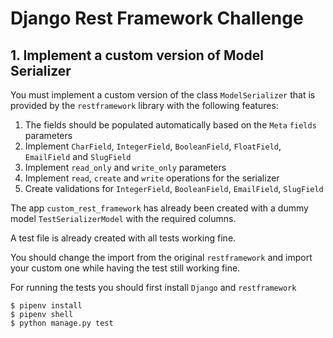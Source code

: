 # Django Rest Framework Challenge

## 1. Implement a custom version of Model Serializer 

You must implement a custom version of the class `ModelSerializer` that is provided by the `restframework` library with the following features:

1. The fields should be populated automatically based on the `Meta` `fields` parameters 
2. Implement `CharField`, `IntegerField`, `BooleanField`, `FloatField`, `EmailField` and `SlugField`
3. Implement `read_only` and `write_only` parameters 
4. Implement `read`, `create` and `write` operations for the serializer
5. Create validations for `IntegerField`, `BooleanField`, `EmailField`, `SlugField`

The app `custom_rest_framework` has already been created with a dummy model `TestSerializerModel` with the required columns. 

A test file is already created with all tests working fine. 

You should change the import from the original `restframework` and import your custom one while having the test still working fine. 

For running the tests you should first install `Django` and `restframework`

```
$ pipenv install
$ pipenv shell
$ python manage.py test
```